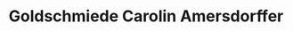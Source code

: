 ---
title: "Goldschmiede Carolin Amersdorffer"
url: /muenchen/goldschmiede-carolin-amersdorffer/
shop: Schmuck
---